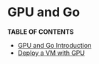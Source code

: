 <h1> GPU and Go </h1>

**TABLE OF CONTENTS**

- [GPU and Go Introduction](grid3_go_gpu_support.md)
- [Deploy a VM with GPU](grid3_go_vm_with_gpu.md)